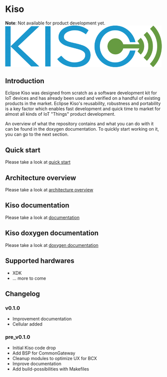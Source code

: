 # Kiso #
**Note**: Not available for product development yet.
![alt text](./docs/doxygen/Kiso-logo.png)

## Introduction ##
Eclipse Kiso was designed from scratch as a software development kit for IoT devices and has already been used and verified on a handful of existing products in the market. Eclipse Kiso's reusability, robustness and portability is a key factor which enables fast development and quick time to market for almost all kinds of IoT "Things" product development.

An overview of what the repository contains and what you can do with it can be found in the doxygen documentation.
To quickly start working on it, you can go to the next section.

## Quick start ##
Please take a look at [quick start](quick_start_link_anker)

## Architecture overview ##
Please take a look at [architecture overview](overall_architecture_link_anker)

## Kiso documentation ##
Please take a look at [documentation](documentation_link_anker)

## Kiso doxygen documentation ##
Please take a look at [doxygen documentation](doxygen_documentation_link_anker)

## Supported hardwares ##
* XDK
* ... more to come

## Changelog ##

### v0.1.0 ###
* Improvement documentation
* Cellular added

### pre_v0.1.0 ###
* Initial Kiso code drop
* Add BSP for CommonGateway
* Cleanup modules to optimize UX for BCX
* Improve documentation
* Add build-possibilities with Makefiles
